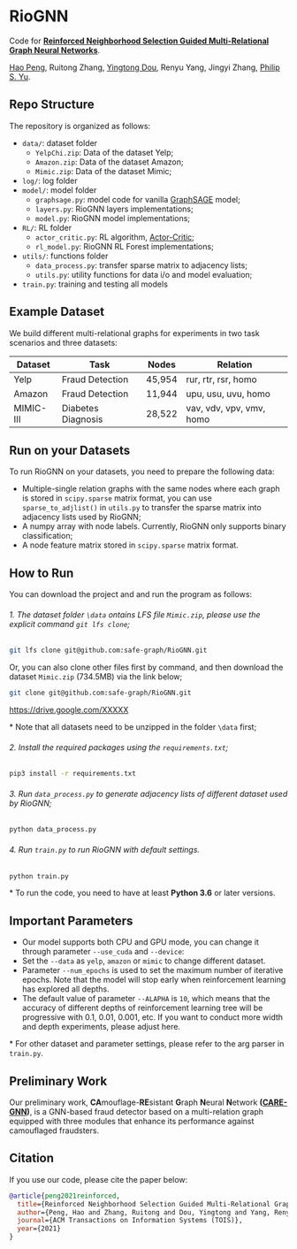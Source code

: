 # RioGNN

Code for [**Reinforced Neighborhood Selection Guided Multi-Relational Graph Neural Networks**](https://arxiv.org/pdf/2104.07886.pdf).  

[Hao Peng](https://penghao-buaa.github.io/), Ruitong Zhang, [Yingtong Dou](http://ytongdou.com/), Renyu Yang, Jingyi Zhang, [Philip S. Yu](https://www.cs.uic.edu/PSYu/).


## Repo Structure

The repository is organized as follows:
- `data/`: dataset folder
    - `YelpChi.zip`: Data of the dataset Yelp;
    - `Amazon.zip`: Data of the dataset Amazon;
    - `Mimic.zip`: Data of the dataset Mimic;
- `log/`: log folder
- `model/`: model folder
    - `graphsage.py`: model code for vanilla [GraphSAGE](https://github.com/williamleif/graphsage-simple/) model;
    - `layers.py`: RioGNN layers implementations;
    - `model.py`: RioGNN model implementations;
- `RL/`: RL folder
    - `actor_critic.py`: RL algorithm, [Actor-Critic](https://github.com/llSourcell/actor_critic);
    - `rl_model.py`: RioGNN RL Forest implementations;
- `utils/`: functions folder
    - `data_process.py`: transfer sparse matrix to adjacency lists;
    - `utils.py`: utility functions for data i/o and model evaluation;
- `train.py`: training and testing all models


## Example Dataset

We build different multi-relational graphs for experiments in two task scenarios and three datasets: 

| Dataset  | Task  | Nodes  | Relation  |
|-------|--------|--------|--------|
| Yelp  | Fraud Detection | 45,954  | rur, rtr, rsr, homo |
| Amazon  | Fraud Detection | 11,944  | upu, usu, uvu, homo |
| MIMIC-III  | Diabetes Diagnosis | 28,522  | vav, vdv, vpv, vmv, homo |

## Run on your Datasets

To run RioGNN on your datasets, you need to prepare the following data:

- Multiple-single relation graphs with the same nodes where each graph is stored in `scipy.sparse` matrix format, you can use `sparse_to_adjlist()` in `utils.py` to transfer the sparse matrix into adjacency lists used by RioGNN;
- A numpy array with node labels. Currently, RioGNN only supports binary classification;
- A node feature matrix stored in `scipy.sparse` matrix format. 


## How to Run
You can download the project and and run the program as follows:

###### 1. The dataset folder `\data` ontains LFS file `Mimic.zip`, please use the explicit command `git lfs clone`;
```bash
git lfs clone git@github.com:safe-graph/RioGNN.git
```
Or, you can also clone other files first by command, and then download the dataset `Mimic.zip` (734.5MB) via the link below;
```bash
git clone git@github.com:safe-graph/RioGNN.git
```
https://drive.google.com/XXXXX 

\* Note that all datasets need to be unzipped in the folder `\data` first;
###### 2. Install the required packages using the `requirements.txt`;
```bash
pip3 install -r requirements.txt
```
###### 3. Run `data_process.py` to generate adjacency lists of different dataset used by RioGNN;
```bash
python data_process.py
```
###### 4. Run `train.py` to run RioGNN with default settings.
```bash
python train.py
```

\* To run the code, you need to have at least **Python 3.6** or later versions. 

## Important Parameters

- Our model supports both CPU and GPU mode, you can change it through parameter `--use_cuda` and  `--device`:
- Set the `--data` as `yelp`, `amazon` or `mimic` to change different dataset.
- Parameter `--num_epochs` is used to set the maximum number of iterative epochs. 
Note that the model will stop early when reinforcement learning has explored all depths.
- The default value of parameter `--ALAPHA` is `10`, 
which means that the accuracy of different depths of reinforcement learning tree will be progressive with 
0.1, 0.01, 0.001, etc. 
If you want to conduct more width and depth experiments, please adjust here.

\* For other dataset and parameter settings, please refer to the arg parser in `train.py`. 


## Preliminary Work

Our preliminary work, **CA**mouflage-**RE**sistant **G**raph **N**eural **N**etwork 
**([CARE-GNN](https://github.com/YingtongDou/CARE-GNN))**,
is a GNN-based fraud detector based on a multi-relation graph equipped with three modules that 
enhance its performance against camouflaged fraudsters.




## Citation
If you use our code, please cite the paper below:
```bibtex
@article{peng2021reinforced,
  title={Reinforced Neighborhood Selection Guided Multi-Relational Graph Neural Networks},
  author={Peng, Hao and Zhang, Ruitong and Dou, Yingtong and Yang, Renyu and Zhang, Jingyi and Yu, Philip S.},
  journal={ACM Transactions on Information Systems (TOIS)},
  year={2021}
}
```
